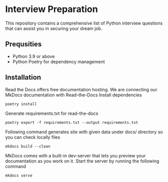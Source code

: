 Interview Preparation
===============

This repository contains a comprehensive list of Python interview questions that can assist you in securing your dream job.

## Prequsities

* Python 3.9 or above
* Python Poetry for dependency management
## Installation

Read the Docs offers free documentation hosting. We are connecting our MkDocs documentation with Read-the-Docs
Install dependencies
```
poetry install
```
Generate requirements.txt for read-the-docs
```
poetry export -f requirements.txt --output requirements.txt
```
Following command generates site with given data under docs/ directory so you can check locally files
```
mkdocs build --clean
```
MkDocs comes with a built-in dev-server that lets you preview your documentation as you work on it. 
Start the server by running the following command
```
mkdocs serve
```

